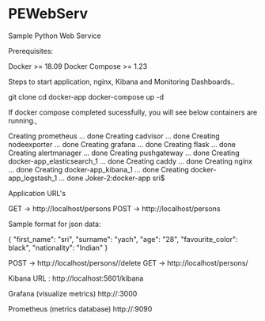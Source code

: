 # PEWebServ
Sample Python Web Service

Prerequisites:

Docker  >= 18.09 
Docker Compose >= 1.23


Steps to start application, nginx, Kibana and Monitoring Dashboards..

git clone <repo>
cd docker-app
docker-compose up -d 

If docker compose completed sucessfully, you will see below containers are running.,

Creating prometheus                 ... done
Creating cadvisor                   ... done
Creating nodeexporter               ... done
Creating grafana                    ... done
Creating flask                      ... done
Creating alertmanager               ... done
Creating pushgateway                ... done
Creating docker-app_elasticsearch_1 ... done
Creating caddy                      ... done
Creating nginx                      ... done
Creating docker-app_kibana_1        ... done
Creating docker-app_logstash_1      ... done
Joker-2:docker-app sri$ 


Application URL's

GET -> http://localhost/persons
POST -> http://localhost/persons <jsondata>

Sample format for json data:

{
    "first_name": "sri",
    "surname": "yach",
    "age": "28",
    "favourite_color": black",
    "nationality": "Indian"
}

POST -> http://localhost/persons/<id>/delete
GET -> http://localhost/persons/<id>


Kibana URL : http://localhost:5601/kibana

Grafana (visualize metrics) http://<host-ip>:3000

Prometheus (metrics database) http://<host-ip>:9090
